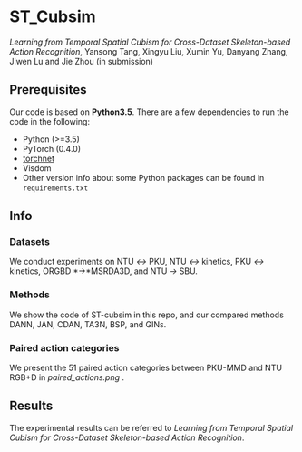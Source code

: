 # ST_Cubsim

*Learning from Temporal Spatial Cubism for Cross-Dataset Skeleton-based Action Recognition*, Yansong Tang, Xingyu Liu, Xumin Yu, Danyang Zhang, Jiwen Lu and Jie Zhou (in submission)

## Prerequisites

Our code is based on **Python3.5**. There are a few dependencies to run the code in the following:

- Python (>=3.5)
- PyTorch (0.4.0)
- [torchnet](https://github.com/pytorch/tnt)
- Visdom
- Other version info about some Python packages can be found in `requirements.txt`

## Info

### Datasets

We conduct experiments on NTU *↔* PKU, NTU *↔* kinetics, PKU *↔* kinetics, ORGBD *→*MSRDA3D, and NTU *→* SBU.

### Methods

We show the code of ST-cubsim in this repo, and our compared methods DANN, JAN, CDAN, TA3N, BSP, and GINs.

### Paired action categories

We present the 51 paired action categories between PKU-MMD and NTU RGB+D in *paired_actions.png* .

## Results

The experimental results can be referred to *Learning from Temporal Spatial Cubism for Cross-Dataset Skeleton-based Action Recognition*.
